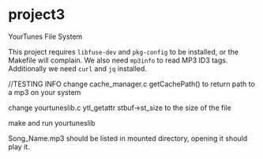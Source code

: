 # project3
YourTunes File System

This project requires `libfuse-dev` and `pkg-config` to be installed, or the Makefile will complain.
We also need `mp3info` to read MP3 ID3 tags. Additionally we need `curl` and `jq` installed.

//TESTING INFO
change cache_manager.c getCachePath() to return path to a mp3 on your system

change yourtuneslib.c ytl_getattr stbuf->st_size to the size of the file

make and run yourtuneslib 

Song_Name.mp3 should be listed in mounted directory, opening it should play it.
